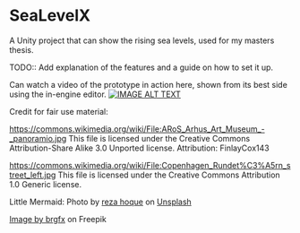 # SeaLevelX

A Unity project that can show the rising sea levels, used for my masters thesis.

TODO:: Add explanation of the features and a guide on how to set it up.


Can watch a video of the prototype in action here, shown from its best side using the in-engine editor.
[![IMAGE ALT TEXT](http://img.youtube.com/vi/Hn36jJIO9-8/0.jpg)](http://www.youtube.com/watch?v=Hn36jJIO9-8 "SeaLevelX Prototype")











Credit for fair use material:

https://commons.wikimedia.org/wiki/File:ARoS_Arhus_Art_Museum_-_panoramio.jpg
This file is licensed under the Creative Commons Attribution-Share Alike 3.0 Unported license.
Attribution: FinlayCox143



https://commons.wikimedia.org/wiki/File:Copenhagen_Rundet%C3%A5rn_street_left.jpg
This file is licensed under the Creative Commons Attribution 1.0 Generic license.


Little Mermaid: 
Photo by <a href="https://unsplash.com/@unsunghero?utm_source=unsplash&utm_medium=referral&utm_content=creditCopyText">reza hoque</a> on <a href="https://unsplash.com/photos/YxF56mv4OVU?utm_source=unsplash&utm_medium=referral&utm_content=creditCopyText">Unsplash</a>
  

<a href="https://www.freepik.com/free-vector/underwater-background-with-water-bubbles-undersea-light-rays_39207516.htm#query=underwater%20texture&position=30&from_view=search&track=ais">Image by brgfx</a> on Freepik
